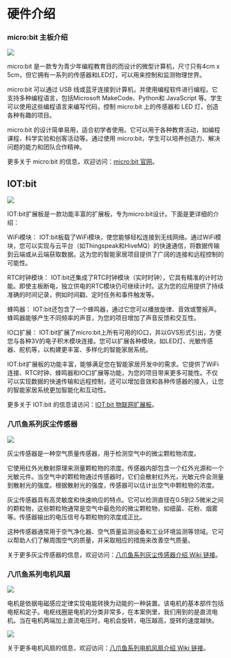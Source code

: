 ﻿---
sidebar_position: 3
sidebar_label: 硬件介绍
---

# 硬件介绍

### micro:bit 主板介绍

![](https://wiki-media-ef.oss-cn-hongkong.aliyuncs.com/docs/microbit/interesting-case/classroom-smart-air-purifier-kit/images/microbit-smart-maker-kit-case02-01.png)

micro:bit 是一款专为青少年编程教育目的而设计的微型计算机，尺寸只有4cm x 5cm，但它拥有一系列的传感器和LED灯，可以用来控制和监测物理世界。

micro:bit 可以通过 USB 线或蓝牙连接到计算机，并使用编程软件进行编程。它支持多种编程语言，包括Microsoft MakeCode、Python和 JavaScript 等。学生可以使用这些编程语言来编写代码，控制 micro:bit 上的传感器和 LED 灯，创造各种有趣的项目。

micro:bit 的设计简单易用，适合初学者使用。它可以用于各种教育活动，如编程课程、科学实验和创客活动等。通过使用 micro:bit，学生可以培养创造力、解决问题的能力和团队合作精神。

更多关于 micro:bit 的信息，欢迎访问：[micro:bit 官网](https://microbit.org/)。

## IOT:bit

![](https://wiki-media-ef.oss-cn-hongkong.aliyuncs.com/docs/microbit/interesting-case/classroom-smart-air-purifier-kit/images/hardware-introduction-01.png)

IOT:bit扩展板是一款功能丰富的扩展板，专为micro:bit设计。下面是更详细的介绍：

WiFi模块：
IOT:bit板载了WiFi模块，使您能够轻松连接到无线网络。通过WiFi模块，您可以实现与云平台（如Thingspeak和HiveMQ）的快速通信，将数据传输到云端或从云端获取数据。这为您的智能家居项目提供了广阔的连接和远程控制的可能性。

RTC时钟模块：
IOT:bit还集成了RTC时钟模块（实时时钟），它具有精准的计时功能。即使主板断电，独立供电的RTC模块仍可继续计时。这为您的应用提供了持续准确的时间记录，例如时间戳、定时任务和事件触发等。

蜂鸣器：
IOT:bit还包含了一个蜂鸣器，通过它您可以播放旋律、音效或警报声。蜂鸣器能够产生不同频率的声音，为您的项目增加了声音反馈和交互性。

IO口扩展：
IOT:bit扩展了micro:bit上所有可用的IO口，并以GVS形式引出，方便您与各种3V的电子积木模块连接。您可以扩展各种模块，如LED灯、光敏传感器、舵机等，以构建更丰富、多样化的智能家居系统。

IOT:bit扩展板的功能丰富，能够满足您在智能家居开发中的需求。它提供了WiFi连接、RTC时钟、蜂鸣器和IO口扩展等功能，为您的项目带来更多可能性。不仅可以实现数据的快速传输和远程控制，还可以增加音效和各种传感器的接入，让您的智能家居系统更加智能化和互动性。

更多关于 IOT:bit 的信息请访问：[IOT:bit 物联网扩展板](http://wiki.elecfreaks.com/en/microbit/expansion-board/iot-bit/)。

### 八爪鱼系列灰尘传感器

![](https://wiki-media-ef.oss-cn-hongkong.aliyuncs.com/docs/microbit/interesting-case/classroom-smart-air-purifier-kit/images/microbit-smart-maker-kit-case02-01-4.png)

灰尘传感器是一种空气质量传感器，用于检测空气中的微尘颗粒物浓度。

它使用红外光散射原理来测量颗粒物的浓度。传感器内部包含一个红外光源和一个光敏元件。当空气中的颗粒物通过传感器时，它们会散射红外光，光敏元件会测量到散射光的强度。根据散射光的强度，传感器可以估计出空气中颗粒物的浓度。

灰尘传感器具有高灵敏度和快速响应的特点。它可以检测直径在0.5到2.5微米之间的颗粒物，这些颗粒物通常是空气中最危险的微尘颗粒物，如细菌、花粉、烟雾等。传感器输出的电压信号与颗粒物的浓度成正比。

这种传感器通常用于空气净化器、空气质量监测设备和工业环境监测等领域。它可以帮助人们了解周围空气的质量，并采取相应的措施来改善空气质量。

关于更多灰尘传感器的信息，欢迎访问：[八爪鱼系列灰尘传感器介绍 Wiki 链接](http://wiki.elecfreaks.com/en/microbit/sensor/octopus-sensors/sensor/octopus_ef11083/)。

### 八爪鱼系列电机风扇

![](https://wiki-media-ef.oss-cn-hongkong.aliyuncs.com/docs/microbit/interesting-case/classroom-smart-air-purifier-kit/images/microbit-smart-maker-kit-case02-01-3.png)

电机是依据电磁感应定律实现电能转换为动能的一种装置。该电机的基本部件包括电枢和定子。电枢线圈是电机的分类非常多，在本案例里，我们用到的是直流电机。当在电机两端加上直流电压时，电机会旋转，电压越高，旋转的速度越快。

![](https://wiki-media-ef.oss-cn-hongkong.aliyuncs.com/docs/microbit/interesting-case/classroom-smart-air-purifier-kit/images/microbit-smart-maker-kit-case02-01-2.gif)

关于更多电机风扇的信息，欢迎访问：[八爪鱼系列电机风扇介绍 Wiki 链接](http://wiki.elecfreaks.com/en/microbit/sensor/octopus-sensors/output/octopus_ef04059/)。
